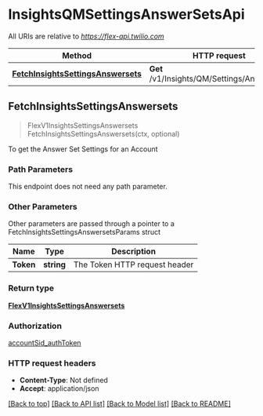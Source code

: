 # InsightsQMSettingsAnswerSetsApi

All URIs are relative to *https://flex-api.twilio.com*

Method | HTTP request | Description
------------- | ------------- | -------------
[**FetchInsightsSettingsAnswersets**](InsightsQMSettingsAnswerSetsApi.md#FetchInsightsSettingsAnswersets) | **Get** /v1/Insights/QM/Settings/AnswerSets | 



## FetchInsightsSettingsAnswersets

> FlexV1InsightsSettingsAnswersets FetchInsightsSettingsAnswersets(ctx, optional)



To get the Answer Set Settings for an Account

### Path Parameters

This endpoint does not need any path parameter.

### Other Parameters

Other parameters are passed through a pointer to a FetchInsightsSettingsAnswersetsParams struct


Name | Type | Description
------------- | ------------- | -------------
**Token** | **string** | The Token HTTP request header

### Return type

[**FlexV1InsightsSettingsAnswersets**](FlexV1InsightsSettingsAnswersets.md)

### Authorization

[accountSid_authToken](../README.md#accountSid_authToken)

### HTTP request headers

- **Content-Type**: Not defined
- **Accept**: application/json

[[Back to top]](#) [[Back to API list]](../README.md#documentation-for-api-endpoints)
[[Back to Model list]](../README.md#documentation-for-models)
[[Back to README]](../README.md)

